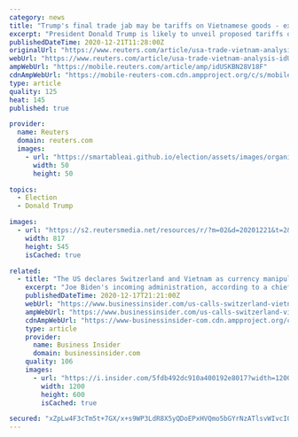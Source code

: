 ```yaml
---
category: news
title: "Trump's final trade jab may be tariffs on Vietnamese goods - experts"
excerpt: "President Donald Trump is likely to unveil proposed tariffs on Vietnamese goods before he leaves office in January, currency and trade experts say, after the U.S. Treasury branded the growing U.S. trade partner a \"currency manipulator\" last week."
publishedDateTime: 2020-12-21T11:28:00Z
originalUrl: "https://www.reuters.com/article/usa-trade-vietnam-analysis-idUSKBN28V18F"
webUrl: "https://www.reuters.com/article/usa-trade-vietnam-analysis-idUSKBN28V18F"
ampWebUrl: "https://mobile.reuters.com/article/amp/idUSKBN28V18F"
cdnAmpWebUrl: "https://mobile-reuters-com.cdn.ampproject.org/c/s/mobile.reuters.com/article/amp/idUSKBN28V18F"
type: article
quality: 125
heat: 145
published: true

provider:
  name: Reuters
  domain: reuters.com
  images:
    - url: "https://smartableai.github.io/election/assets/images/organizations/reuters.com-50x50.jpg"
      width: 50
      height: 50

topics:
  - Election
  - Donald Trump

images:
  - url: "https://s2.reutersmedia.net/resources/r/?m=02&d=20201221&t=2&i=1545288910&w=&fh=545px&fw=&ll=&pl=&sq=&r=LYNXMPEGBK0NB"
    width: 817
    height: 545
    isCached: true

related:
  - title: "The US declares Switzerland and Vietnam as currency manipulators in the final days of Trump's administration"
    excerpt: "Joe Biden's incoming administration, according to a chief emerging markets strategist."
    publishedDateTime: 2020-12-17T21:21:00Z
    webUrl: "https://www.businessinsider.com/us-calls-switzerland-vietnam-manipulators-in-trump-trade-shot-2020-12"
    ampWebUrl: "https://www.businessinsider.com/us-calls-switzerland-vietnam-manipulators-in-trump-trade-shot-2020-12?amp"
    cdnAmpWebUrl: "https://www-businessinsider-com.cdn.ampproject.org/c/s/www.businessinsider.com/us-calls-switzerland-vietnam-manipulators-in-trump-trade-shot-2020-12?amp"
    type: article
    provider:
      name: Business Insider
      domain: businessinsider.com
    quality: 106
    images:
      - url: "https://i.insider.com/5fdb492dc910a400192e8017?width=1200&format=jpeg"
        width: 1200
        height: 600
        isCached: true

secured: "xZpLw4F3cTm5t+7GX/x+s9WP3LdR8X5yQDoEPxHVQmo5bGYrNzATlsvWIvcI0+ChyN6rTJeCwkZvZDpRh0bojItEWP5knFuaok+ThkPvwsSVf71jhom+A25vAMLOc8xOffJnYxWizlvWw2scx7aFyI3iplCpMCGU1ud/0Z/hI/NgLZOPukZ4N33vPbFzdwwSiC3PhRxUQox83HB4elkevjnLGBVTQfBvjrnTjQaUSUZVRzXx/oJy8ZNonHY6OEkSHPgt9GN/d2PYLs7qzdXdi+sGOY0yGUb+kD6yhEwEjuhv5sznxEvmhGFaBqh8vpeyu2daX5wktfZPLpvG8LXNW3MtAjyUWzTOajAXPeRPJKg=;onBcn6qmfUi15tAIGKwcbQ=="
---
```


